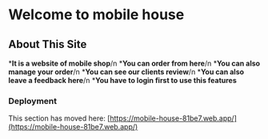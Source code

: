 # Welcome to mobile house

## About This Site
***It is a website of mobile shop**/n
***You can order from here**/n
***You can also manage your order**/n
***You can see our clients review**/n
***You can also leave a feedback here**/n
***You have to login first to use this features**

### Deployment

This section has moved here: [https://mobile-house-81be7.web.app/](https://mobile-house-81be7.web.app/)

